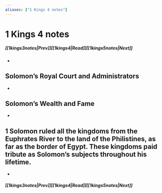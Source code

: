 ```yaml
---
aliases: ["1 Kings 4 notes"]
---
```

# 1 Kings 4 notes
##### <span class=arrow-left></span>[[1kings3notes|Prev]]<span class=navigation-separator></span>[[1kings4|Read]]<span class=navigation-separator></span>[[1kings5notes|Next]]<span class=arrow-right></span>
- 
## Solomon’s Royal Court and Administrators
- 
## Solomon’s Wealth and Fame
- 
## 1 Solomon ruled all the kingdoms from the Euphrates River to the land of the Philistines, as far as the border of Egypt. These kingdoms paid tribute as Solomon’s subjects throughout his lifetime.
- 
##### <span class=arrow-left></span>[[1kings3notes|Prev]]<span class=navigation-separator></span>[[1kings4|Read]]<span class=navigation-separator></span>[[1kings5notes|Next]]<span class=arrow-right></span>
